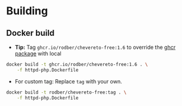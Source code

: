 # Building

## Docker build

* **Tip:** Tag `ghcr.io/rodber/chevereto-free:1.6` to override the [ghcr package](https://github.com/rodber/chevereto-free/pkgs/container/chevereto-free) with local

```sh
docker build -t ghcr.io/rodber/chevereto-free:1.6 . \
    -f httpd-php.Dockerfile
```

* For custom tag: Replace `tag` with your own.

```sh
docker build -t rodber/chevereto-free:tag . \
    -f httpd-php.Dockerfile
```
